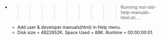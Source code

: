 * >>>>>>>>> Running inst-std-help-manuals-html.sh ...
  * Add user & developer manuals(html) in Help menu.
  * Disk size = 4822652K. Space Used = 88K. Runtime = 00:00:00:01.
